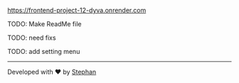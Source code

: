 https://frontend-project-12-dyva.onrender.com

TODO: Make ReadMe file

TODO: need fixs

TODO: add setting menu

---

Developed with ❤️ by [Stephan](https://github.com/Stephan-js)
